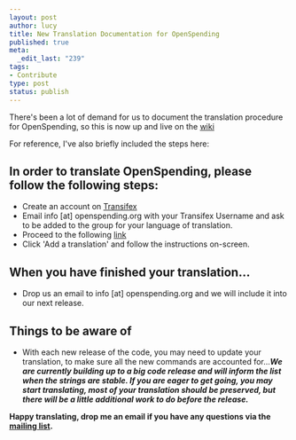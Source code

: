 ```yaml
--- 
layout: post
author: lucy
title: New Translation Documentation for OpenSpending
published: true
meta: 
  _edit_last: "239"
tags: 
- Contribute
type: post
status: publish
---
```

There's been a lot of demand for us to document the translation procedure for OpenSpending, so this is now up and live on the [wiki](http://wiki.openspending.org/Translations) 

For reference, I've also briefly included the steps here: 

## In order to translate OpenSpending, please follow the following steps:

* Create an account on [Transifex](https://www.transifex.net/home/)
* Email info [at] openspending.org with your Transifex Username and ask to be added to the group for your language of translation.
* Proceed to the following [link](https://www.transifex.net/projects/p/openspending/resource/openspendinguipot/)
* Click 'Add a translation' and follow the instructions on-screen.


## When you have finished your translation...

* Drop us an email to info [at] openspending.org and we will include it into our next release.


## Things to be aware of

* With each new release of the code, you may need to update your translation, to make sure all the new commands are accounted for...***We are currently building up to a big code release and will inform the list when the strings are stable. If you are eager to get going, you may start translating, most of your translation should be preserved, but there will be a little additional work to do before the release.***

**Happy translating, drop me an email if you have any questions via the [mailing list](http://lists.okfn.org/mailman/listinfo/openspending).**
